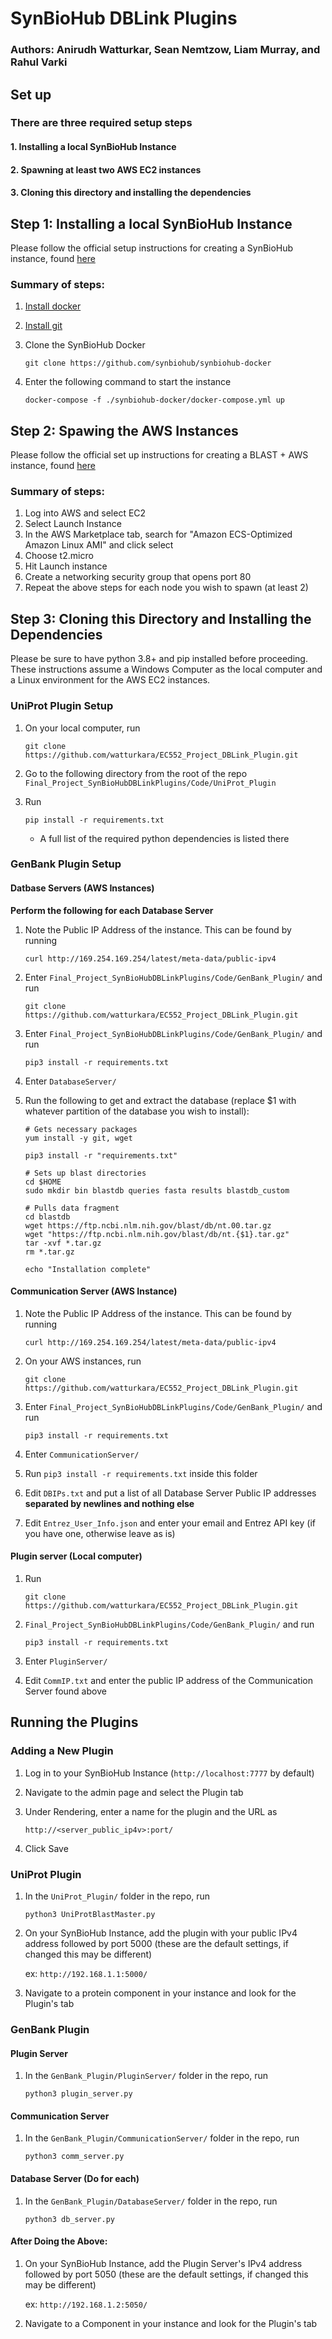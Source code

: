 # SynBioHub DBLink Plugins

### Authors: Anirudh Watturkar, Sean Nemtzow, Liam Murray, and Rahul Varki

## Set up
### There are three required setup steps
#### 1. Installing a local SynBioHub Instance
#### 2. Spawning at least two AWS EC2 instances
#### 3. Cloning this directory and installing the dependencies

## Step 1: Installing a local SynBioHub Instance

Please follow the official setup instructions for creating a SynBioHub instance, found [here](https://wiki.synbiohub.org/installation/)

### Summary of steps:
1. [Install docker](https://docs.docker.com/engine/install/)
2. [Install git](https://git-scm.com/downloads)
3. Clone the SynBioHub Docker 

   `git clone https://github.com/synbiohub/synbiohub-docker`
4. Enter the following command to start the instance 

   `docker-compose -f ./synbiohub-docker/docker-compose.yml up`


## Step 2: Spawing the AWS Instances

Please follow the official set up instructions for creating a BLAST + AWS instance, found [here](https://github.com/ncbi/blast_plus_docs#amazon-web-services-setup)

### Summary of steps:
1. Log into AWS and select EC2
2. Select Launch Instance
3. In the AWS Marketplace tab, search  for "Amazon ECS-Optimized Amazon Linux AMI" and click select
4. Choose t2.micro
5. Hit Launch instance
6. Create a networking security group that opens port 80
7. Repeat the above steps for each node you wish to spawn (at least 2)
   
## Step 3: Cloning this Directory and Installing the Dependencies

Please be sure to have python 3.8+ and pip installed before proceeding. These instructions assume a Windows Computer as the local computer and a Linux environment for the AWS EC2 instances.


### UniProt Plugin Setup
1. On your local computer, run 
   
   `git clone https://github.com/watturkara/EC552_Project_DBLink_Plugin.git`
2. Go to the following directory from the root of the repo `Final_Project_SynBioHubDBLinkPlugins/Code/UniProt_Plugin`
3. Run 
    
    `pip install -r requirements.txt`

   * A full list of the required python dependencies is listed there

### GenBank Plugin Setup

#### Datbase Servers (AWS Instances)

**Perform the following for each Database Server**

1. Note the Public IP Address of the instance. This can be found by running

    `curl http://169.254.169.254/latest/meta-data/public-ipv4`

2. Enter `Final_Project_SynBioHubDBLinkPlugins/Code/GenBank_Plugin/` and run 
   
   `git clone https://github.com/watturkara/EC552_Project_DBLink_Plugin.git`

3. Enter `Final_Project_SynBioHubDBLinkPlugins/Code/GenBank_Plugin/` and run
    
    `pip3 install -r requirements.txt`
 
4. Enter `DatabaseServer/`

5. Run the following to get and extract the database (replace $1 with whatever partition of the database you wish to install):
   
    ```
    # Gets necessary packages
    yum install -y git, wget

    pip3 install -r "requirements.txt"

    # Sets up blast directories
    cd $HOME 
    sudo mkdir bin blastdb queries fasta results blastdb_custom

    # Pulls data fragment
    cd blastdb
    wget https://ftp.ncbi.nlm.nih.gov/blast/db/nt.00.tar.gz
    wget "https://ftp.ncbi.nlm.nih.gov/blast/db/nt.{$1}.tar.gz"
    tar -xvf *.tar.gz
    rm *.tar.gz

    echo "Installation complete"

    ```

#### Communication Server (AWS Instance)

1. Note the Public IP Address of the instance. This can be found by running

    `curl http://169.254.169.254/latest/meta-data/public-ipv4`

2. On your AWS instances, run 
   
   `git clone https://github.com/watturkara/EC552_Project_DBLink_Plugin.git`

3. Enter `Final_Project_SynBioHubDBLinkPlugins/Code/GenBank_Plugin/` and run
    
    `pip3 install -r requirements.txt`

4. Enter `CommunicationServer/`

5. Run `pip3 install -r requirements.txt` inside this folder
6. Edit `DBIPs.txt` and put a list of all Database Server Public IP addresses **separated by newlines and nothing else**
7. Edit `Entrez_User_Info.json` and enter your email and Entrez API key (if you have one, otherwise leave as is)
   

#### Plugin server (Local computer)
1. Run 
   
   `git clone https://github.com/watturkara/EC552_Project_DBLink_Plugin.git`

2. `Final_Project_SynBioHubDBLinkPlugins/Code/GenBank_Plugin/` and run 
 
   `pip3 install -r requirements.txt`

3. Enter `PluginServer/`
4. Edit `CommIP.txt` and enter the public IP address of the Communication Server found above


## Running the Plugins

### Adding a New Plugin
1. Log in to your SynBioHub Instance (`http://localhost:7777` by default)
2. Navigate to the admin page and select the Plugin tab
3. Under Rendering, enter a name for the plugin and the URL as 
   
   `http://<server_public_ip4v>:port/`

4. Click Save


### UniProt Plugin
1. In the `UniProt_Plugin/` folder in the repo, run 

    `python3 UniProtBlastMaster.py`
2. On your SynBioHub Instance, add the plugin with your public IPv4 address followed by port 5000 (these are the default settings, if changed this may be different)
   
   ex: `http://192.168.1.1:5000/`

3. Navigate to a protein component in your instance and look for the Plugin's tab
   
### GenBank Plugin

#### Plugin Server

1. In the `GenBank_Plugin/PluginServer/` folder in the repo, run
   
   `python3 plugin_server.py`

#### Communication Server

1. In the `GenBank_Plugin/CommunicationServer/` folder in the repo, run
   
   `python3 comm_server.py`

#### Database Server (Do for each)

1. In the `GenBank_Plugin/DatabaseServer/` folder in the repo, run
   
   `python3 db_server.py`

#### After Doing the Above:
1. On your SynBioHub Instance, add the Plugin Server's IPv4 address followed by port 5050 (these are the default settings, if changed this may be different)
   
   ex: `http://192.168.1.2:5050/`

2. Navigate to a Component in your instance and look for the Plugin's tab